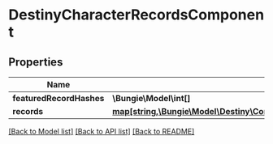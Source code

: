 # DestinyCharacterRecordsComponent

## Properties
Name | Type | Description | Notes
------------ | ------------- | ------------- | -------------
**featuredRecordHashes** | **\Bungie\Model\int[]** |  | [optional] 
**records** | [**map[string,\Bungie\Model\Destiny\Components\Records\DestinyRecordComponent]**](DestinyRecordComponent.md) |  | [optional] 

[[Back to Model list]](../README.md#documentation-for-models) [[Back to API list]](../README.md#documentation-for-api-endpoints) [[Back to README]](../README.md)


